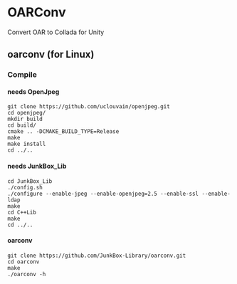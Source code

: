 # OARConv
Convert OAR to Collada for Unity

## oarconv (for Linux)
### Compile
#### needs OpenJpeg
```
git clone https://github.com/uclouvain/openjpeg.git
cd openjpeg/
mkdir build
cd build/
cmake .. -DCMAKE_BUILD_TYPE=Release
make
make install
cd ../..
```
#### needs JunkBox_Lib
```
cd JunkBox_Lib
./config.sh
./configure --enable-jpeg --enable-openjpeg=2.5 --enable-ssl --enable-ldap
make
cd C++Lib
make
cd ../..
```
#### oarconv
```
git clone https://github.com/JunkBox-Library/oarconv.git
cd oarconv
make
./oarconv -h
```
